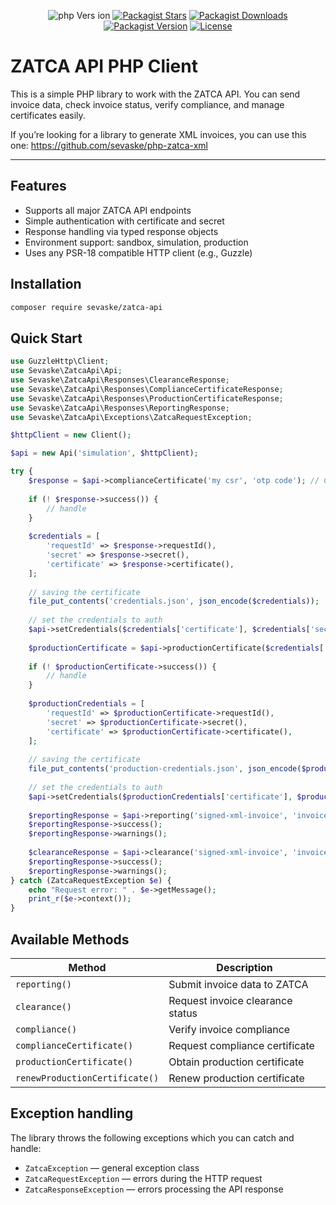 <p align="center">
<img src="https://badgen.net/packagist/php/sevaske/zatca-api" alt="php Vers ion">
<a href="https://packagist.org/packages/sevaske/zatca-api"><img alt="Packagist Stars" src="https://img.shields.io/packagist/stars/sevaske/zatca-api"></a>
<a href="https://packagist.org/packages/sevaske/zatca-api"><img alt="Packagist Downloads" src="https://img.shields.io/packagist/dt/sevaske/zatca-api"></a>
<a href="https://packagist.org/packages/sevaske/zatca-api"><img alt="Packagist Version" src="https://img.shields.io/packagist/v/sevaske/zatca-api"></a>
<a href="https://packagist.org/packages/sevaske/zatca-api"><img alt="License" src="https://img.shields.io/badge/License-MIT-yellow.svg"></a>
</p>

# ZATCA API PHP Client

This is a simple PHP library to work with the ZATCA API. You can send invoice data, check invoice status, verify compliance, and manage certificates easily.

If you’re looking for a library to generate XML invoices, you can use this one: https://github.com/sevaske/php-zatca-xml

---

## Features

- Supports all major ZATCA API endpoints
- Simple authentication with certificate and secret
- Response handling via typed response objects
- Environment support: sandbox, simulation, production
- Uses any PSR-18 compatible HTTP client (e.g., Guzzle)


## Installation
```bash
composer require sevaske/zatca-api
```


## Quick Start

```php
use GuzzleHttp\Client;
use Sevaske\ZatcaApi\Api;
use Sevaske\ZatcaApi\Responses\ClearanceResponse;
use Sevaske\ZatcaApi\Responses\ComplianceCertificateResponse;
use Sevaske\ZatcaApi\Responses\ProductionCertificateResponse;
use Sevaske\ZatcaApi\Responses\ReportingResponse;
use Sevaske\ZatcaApi\Exceptions\ZatcaRequestException;

$httpClient = new Client();

$api = new Api('simulation', $httpClient);

try {
    $response = $api->complianceCertificate('my csr', 'otp code'); // ComplianceCertificateResponse
    
    if (! $response->success()) {
        // handle
    }
    
    $credentials = [
        'requestId' => $response->requestId(),
        'secret' => $response->secret(),
        'certificate' => $response->certificate(),
    ];
    
    // saving the certificate
    file_put_contents('credentials.json', json_encode($credentials));
    
    // set the credentials to auth
    $api->setCredentials($credentials['certificate'], $credentials['secret']);
    
    $productionCertificate = $api->productionCertificate($credentials['requestId']); // ProductionCertificateResponse
    
    if (! $productionCertificate->success()) {
        // handle
    }
    
    $productionCredentials = [
        'requestId' => $productionCertificate->requestId(),
        'secret' => $productionCertificate->secret(),
        'certificate' => $productionCertificate->certificate(),
    ];
    
    // saving the certificate
    file_put_contents('production-credentials.json', json_encode($productionCredentials));
    
    // set the credentials to auth
    $api->setCredentials($productionCredentials['certificate'], $productionCredentials['secret']);
    
    $reportingResponse = $api->reporting('signed-xml-invoice', 'invoice-hash', 'uuid', true); // ReportingResponse
    $reportingResponse->success();
    $reportingResponse->warnings();
    
    $clearanceResponse = $api->clearance('signed-xml-invoice', 'invoice-hash', 'uuid', true); // ClearanceResponse
    $reportingResponse->success();
    $reportingResponse->warnings();
} catch (ZatcaRequestException $e) {
    echo "Request error: " . $e->getMessage();
    print_r($e->context());
}
```


## Available Methods

| Method                      | Description                                       |
|-----------------------------|-------------------------------------------------|
| `reporting()`               | Submit invoice data to ZATCA                      |
| `clearance()`               | Request invoice clearance status                   |
| `compliance()`              | Verify invoice compliance                          |
| `complianceCertificate()`  | Request compliance certificate                     |
| `productionCertificate()`  | Obtain production certificate                      |
| `renewProductionCertificate()` | Renew production certificate                    |


## Exception handling

The library throws the following exceptions which you can catch and handle:

- `ZatcaException` — general exception class
- `ZatcaRequestException` — errors during the HTTP request
- `ZatcaResponseException` — errors processing the API response

